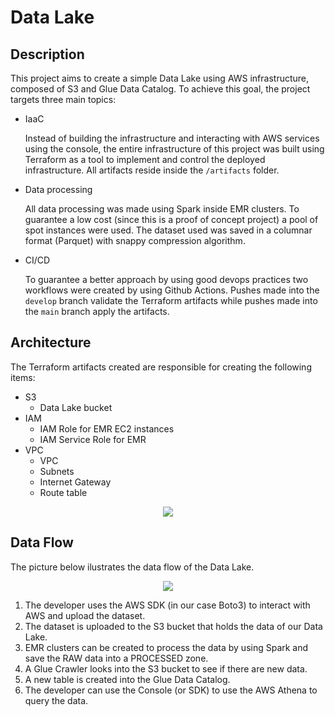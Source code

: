 # Data Lake

## Description
This project aims to create a simple Data Lake using AWS infrastructure, composed of S3 and Glue Data Catalog. 
To achieve this goal, the project targets three main topics: 
- IaaC

    Instead of building the infrastructure and interacting with AWS services using the console, the entire infrastructure of this project was built using Terraform as a tool to implement and control the deployed infrastructure. All artifacts reside inside the `/artifacts` folder.

- Data processing

    All data processing was made using Spark inside EMR clusters. To guarantee a low cost (since this is a proof of concept project) a pool of spot instances were used. The dataset used was saved in a columnar format (Parquet) with snappy compression algorithm.

- CI/CD
    
    To guarantee a better approach by using good devops practices two workflows were created by using Github Actions. Pushes made into the `develop` branch validate the Terraform artifacts while pushes made into the `main` branch apply the artifacts.

## Architecture

The Terraform artifacts created are responsible for creating the following items:
- S3
    - Data Lake bucket
- IAM
    - IAM Role for EMR EC2 instances
    - IAM Service Role for EMR
- VPC
    - VPC
    - Subnets
    - Internet Gateway
    - Route table

<p align="center">
  <img src="https://user-images.githubusercontent.com/52676348/156426895-c0212a0f-a36d-4a16-be2f-cb23837d8482.png" />
</p>


## Data Flow

The picture below ilustrates the data flow of the Data Lake.

<p align="center">
  <img src="https://user-images.githubusercontent.com/52676348/156427525-3a8985fe-6f95-41a8-83b3-d23d64b19ef3.png" />
</p>

1) The developer uses the AWS SDK (in our case Boto3) to interact with AWS and upload the dataset.
2) The dataset is uploaded to the S3 bucket that holds the data of our Data Lake.
3) EMR clusters can be created to process the data by using Spark and save the RAW data into a PROCESSED zone.
4) A Glue Crawler looks into the S3 bucket to see if there are new data.
5) A new table is created into the Glue Data Catalog.
6) The developer can use the Console (or SDK) to use the AWS Athena to query the data.
